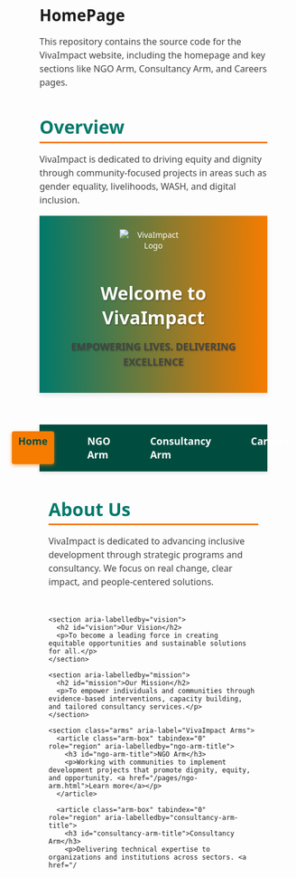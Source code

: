 # HomePage

This repository contains the source code for the VivaImpact website, including the homepage and key sections like NGO Arm, Consultancy Arm, and Careers pages.

## Overview

VivaImpact is dedicated to driving equity and dignity through community-focused projects in areas such as gender equality, livelihoods, WASH, and digital inclusion.
<html lang="en">
  
<head>
  <meta charset="UTF-8" />
  <meta name="viewport" content="width=device-width, initial-scale=1" />
  <title>VivaImpact | Empowering Lives. Delivering Excellence</title>
  <link rel="stylesheet" href="https://cdnjs.cloudflare.com/ajax/libs/font-awesome/6.4.0/css/all.min.css" />
  <link rel="stylesheet" href="/styles.css" />
  <style>
    /* Base Reset and Font */
    * {
      margin: 0;
      padding: 0;
      box-sizing: border-box;
      font-family: 'Segoe UI', Tahoma, Geneva, Verdana, sans-serif;
    }

    body {
      background-color: #f4f7f9;
      color: #333;
      line-height: 1.6;
      min-height: 100vh;
      display: flex;
      flex-direction: column;
    }

    /* Header */
    header {
      background: linear-gradient(90deg, #00796b, #f57c00);
      color: white;
      padding: 1.5rem 1rem;
      text-align: center;
      box-shadow: 0 4px 8px rgba(0, 0, 0, 0.1);
      position: sticky;
      top: 0;
      z-index: 1000;
    }

    header img {
      max-width: 120px;
      margin-bottom: 0.5rem;
    }

    header h1 {
      font-size: 2rem;
      text-shadow: 1px 1px 3px rgba(0, 0, 0, 0.4);
      margin-bottom: 0.25rem;
    }

    header p {
      font-weight: 600;
      font-size: 1.1rem;
      text-shadow: 1px 1px 3px rgba(0, 0, 0, 0.3);
    }

    /* Navigation */
    nav {
      display: flex;
      justify-content: center;
      background-color: #004d40;
      padding: 0.8rem 0;
      box-shadow: 0 3px 6px rgba(0, 0, 0, 0.1);
    }

    nav a {
      color: #fff;
      text-decoration: none;
      margin: 0 1.5rem;
      font-weight: 600;
      font-size: 1.1rem;
      padding: 0.3rem 0.7rem;
      border-radius: 4px;
      transition: background 0.3s ease;
    }

    nav a:hover,
    nav a.active {
      background-color: #f57c00;
      color: #004d40;
      box-shadow: 0 2px 6px rgba(245, 124, 0, 0.6);
    }

    /* Main Content Area */
    main {
      max-width: 960px;
      margin: 2rem auto;
      padding: 0 1rem;
      flex-grow: 1;
    }

    section {
      margin-bottom: 3rem;
    }

    h2 {
      color: #00796b;
      font-size: 2rem;
      margin-bottom: 1rem;
      border-bottom: 3px solid #f57c00;
      padding-bottom: 0.3rem;
    }

    p {
      color: #444;
      font-size: 1rem;
      line-height: 1.5;
    }

    /* Arms Section */
    .arms {
      display: flex;
      gap: 2rem;
      flex-wrap: wrap;
      margin-bottom: 2rem;
    }

    .arm-box {
      background-color: white;
      box-shadow: 0 3px 8px rgba(0, 0, 0, 0.1);
      flex: 1 1 300px;
      padding: 1.5rem;
      border-radius: 8px;
      cursor: pointer;
      transition: transform 0.3s ease, box-shadow 0.3s ease;
    }

    .arm-box:hover {
      transform: translateY(-8px);
      box-shadow: 0 6px 12px rgba(245, 124, 0, 0.5);
    }

    .arm-box h3 {
      color: #f57c00;
      margin-bottom: 0.6rem;
    }

    .arm-box p {
      margin-bottom: 0;
    }

    .arm-box a {
      color: #00796b;
      font-weight: 700;
      text-decoration: none;
    }

    .arm-box a:hover {
      text-decoration: underline;
    }

    /* Team Section */
    .team-list {
      display: flex;
      flex-wrap: wrap;
      gap: 1rem;
      justify-content: center;
    }

    .team-member {
      flex: 1 1 280px;
      background-color: white;
      border-radius: 10px;
      box-shadow: 0 4px 10px rgba(0, 0, 0, 0.1);
      padding: 1rem 1.25rem;
      font-size: 0.95rem;
      transition: background-color 0.3s ease;
    }

    .team-member strong {
      display: block;
      font-size: 1.15rem;
      color: #00796b;
      margin-bottom: 0.3rem;
    }

    .team-member:hover {
      background-color: #fbe9e7;
    }

    /* Join Section */
    .join-box {
      background-color: #00796b;
      color: white;
      padding: 1rem 1.5rem;
      border-radius: 8px;
      font-weight: 600;
      font-size: 1.1rem;
      text-align: center;
      max-width: 600px;
      margin: 0 auto;
    }

    .join-box a {
      color: #fff;
      text-decoration: underline;
    }

    /* Footer */
    footer {
      background-color: #004d40;
      color: white;
      text-align: center;
      padding: 1.5rem 1rem;
      margin-top: auto;
      font-size: 0.9rem;
      box-shadow: 0 -3px 8px rgba(0, 0, 0, 0.1);
    }

    footer a {
      color: #f57c00;
      text-decoration: none;
      margin: 0 0.5rem;
      font-weight: 700;
    }

    footer a:hover {
      text-decoration: underline;
    }

    /* Responsive */
    @media (max-width: 768px) {
      nav {
        flex-direction: column;
        gap: 0.8rem;
      }

      .arms,
      .team-list {
        flex-direction: column;
      }
    }
  </style>
</head>

<body>
  <header>
    <img src="/assets/logo-placeholder.png" alt="VivaImpact Logo" />
    <h1>Welcome to VivaImpact</h1>
    <p>EMPOWERING LIVES. DELIVERING EXCELLENCE</p>
  </header>

  <nav role="navigation" aria-label="Primary Navigation">
    <a href="/index.html" class="active" aria-current="page">Home</a>
    <a href="/pages/ngo-arm.html">NGO Arm</a>
    <a href="/pages/consultancy-arm.html">Consultancy Arm</a>
    <a href="/pages/careers.html">Careers</a>
  </nav>

  <main>
    <section aria-labelledby="about-us">
      <h2 id="about-us">About Us</h2>
      <p>VivaImpact is dedicated to advancing inclusive development through strategic programs and consultancy. We focus on real change, clear impact, and people-centered solutions.</p>
    </section>

    <section aria-labelledby="vision">
      <h2 id="vision">Our Vision</h2>
      <p>To become a leading force in creating equitable opportunities and sustainable solutions for all.</p>
    </section>

    <section aria-labelledby="mission">
      <h2 id="mission">Our Mission</h2>
      <p>To empower individuals and communities through evidence-based interventions, capacity building, and tailored consultancy services.</p>
    </section>

    <section class="arms" aria-label="VivaImpact Arms">
      <article class="arm-box" tabindex="0" role="region" aria-labelledby="ngo-arm-title">
        <h3 id="ngo-arm-title">NGO Arm</h3>
        <p>Working with communities to implement development projects that promote dignity, equity, and opportunity. <a href="/pages/ngo-arm.html">Learn more</a></p>
      </article>

      <article class="arm-box" tabindex="0" role="region" aria-labelledby="consultancy-arm-title">
        <h3 id="consultancy-arm-title">Consultancy Arm</h3>
        <p>Delivering technical expertise to organizations and institutions across sectors. <a href="/
